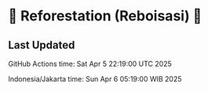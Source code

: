 
# 🌳 Reforestation (Reboisasi) 🌲

## Last Updated

GitHub Actions time: Sat Apr  5 22:19:00 UTC 2025

Indonesia/Jakarta time: Sun Apr  6 05:19:00 WIB 2025
